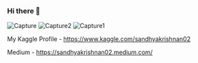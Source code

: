 ### Hi there 👋

![Capture](https://user-images.githubusercontent.com/66886190/148102537-18d4c6d3-0aa0-40cb-acb0-ab8ccbe04073.PNG)
![Capture2](https://user-images.githubusercontent.com/66886190/148102546-3f635cd9-c14c-4732-ad49-30e3b4384f82.PNG)
![Capture1](https://user-images.githubusercontent.com/66886190/148102552-a72602e5-560d-44c1-a154-be06d12abd74.PNG)

My Kaggle Profile - https://www.kaggle.com/sandhyakrishnan02

Medium - https://sandhyakrishnan02.medium.com/









